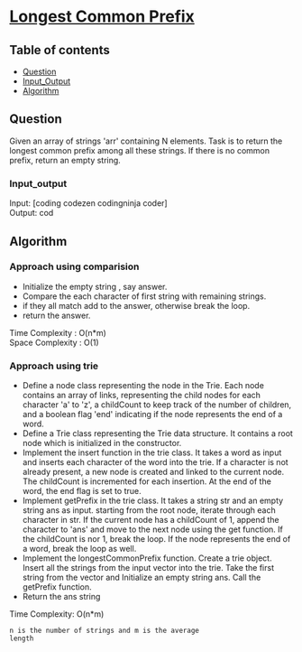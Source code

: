 # [Longest Common Prefix](https://www.codingninjas.com/studio/problems/longest-common-prefix_8230847?challengeSlug=striver-sde-challenge&leftPanelTab=0)

## Table of contents

- [Question](#question)
- [Input_Output](#input_output)
- [Algorithm](#algorithm)

## Question
Given an array of strings 'arr' containing N elements. Task is to return the longest common prefix among all these strings. If there is no common prefix, return an empty string.

### Input_output
Input: [coding codezen codingninja coder] </br>
Output: cod

## Algorithm

### Approach using comparision
- Initialize the empty string , say answer.
- Compare the each character of first string with remaining strings.
- if they all match add to the answer, otherwise break the loop.
- return the answer.

Time Complexity : O(n*m)</br>
Space Complexity : O(1)

### Approach using trie
- Define a node class representing the node in the Trie. Each node contains an array of links, representing the child nodes for each character 'a' to 'z', a childCount to keep track of the number of children, and a boolean flag 'end' indicating if the node represents the end of a word.
- Define a Trie class representing the Trie data structure. It contains a root node which is initialized in the constructor.
- Implement the insert function in the trie class. It takes a word as input and inserts each character of the word into the trie. If a character is not already present, a new node is created and linked to the current node. The childCount is incremented for each insertion. At the end of the word, the end flag is set to true.
- Implement getPrefix in the trie class. It takes a string str and an empty string ans as input. starting from the root node, iterate through each character in str. If the current node has a childCount of 1, append the character to 'ans' and move to the next node using the get function. If the childCount is nor 1, break the loop. If the node represents the end of a word, break the loop as well.
- Implement the longestCommonPrefix function. Create a trie object. Insert all the strings from the input vector into the trie. Take the first string from the vector and Initialize an empty string ans. Call the getPrefix function.
- Return the ans string

Time Complexity: O(n*m)</br>

<code>n is the number of strings and m is the average length</code>
